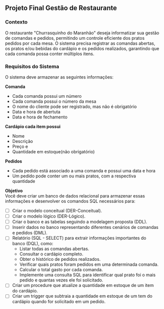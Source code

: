 ## Projeto Final Gestão de Restaurante  
### Contexto    
O restaurante "Churrasquinho do Maranhão" deseja informatizar sua gestão de comandas e pedidos, permitindo um controle eficiente dos pratos pedidos por cada mesa.
O sistema precisa registrar as comandas abertas, os pratos e/ou bebidas do cardápio e os pedidos realizados, garantindo que cada comanda possa conter múltiplos itens.  
  
### Requisitos do Sistema  
O sistema deve armazenar as seguintes informações:  
  
**Comanda**  
- Cada comanda possui um número  
- Cada comanda possui o número da mesa  
- O nome do cliente pode ser registrado, mas não é obrigatório  
- Data e hora de abertuta  
- Data e hora de fechamento  
  
**Cardápio cada item possui**  
- Nome
- Descrição
- Preço e 
- Quantidade em estoque(não obrigatório)  
  
**Pedidos**  
- Cada pedido está associado a uma comanda e possui uma data e hora  
- Um pedido pode conter um ou mais pratos, com a respectiva quantidade  
  
**Objetivo**  
Você deve criar um banco de dados relacional para armazenar essas informações e desenvolver os comandos SQL necessários para:  
  
- [ ] Criar o modelo conceitual (DER-Conceitual).  
- [ ] Criar o modelo lógico (DER-Lógico).  
- [ ] Criar o banco e as tabelas seguindo a modelagem proposta (DDL).  
- [ ] Inserir dados no banco representando diferentes cenários de comandas e pedidos (DML).    
- [ ] Relatório (SQL - SELECT) para extrair informações importantes do banco (DQL), como:  
	- Listar todas as comandas abertas.  
	- Consultar o cardápio completo.  
	- Obter o histórico de pedidos realizados.  
	- Verificar quais pratos foram pedidos em uma determinada comanda.  
	- Calcular o total gasto por cada comanda.  
	- Implemente uma consulta SQL para identificar qual prato foi o mais pedido e quantas vezes ele foi solicitado.  
- [ ] Criar um procedure que atualize a quantidade em estoque de um item do cardápio.  
- [ ] Criar um trigger que subtraia a quantidade em estoque de um tem do cardápio quando for solicitado em um pedido.
